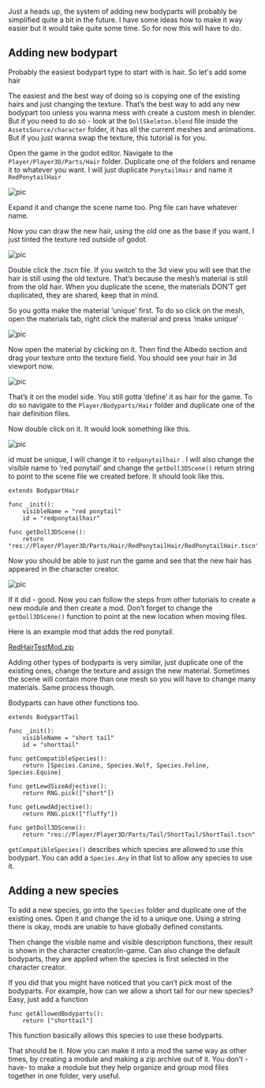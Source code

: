 Just a heads up, the system of adding new bodyparts will probably be simplified quite a bit in the future. I have some ideas how to make it way easier but it would take quite some time. So for now this will have to do.

## Adding new bodypart
Probably the easiest bodypart type to start with is hair. So let's add some hair

The easiest and the best way of doing so is copying one of the existing hairs and just changing the texture. That’s the best way to add any new bodypart too unless you wanna mess with create a custom mesh in blender. But if you need to do so - look at the `DollSkeleton.blend` file inside the `AssetsSource/character` folder, it has all the current meshes and animations. But if you just wanna swap the texture, this tutorial is for you.

Open the game in the godot editor. Navigate to the `Player/Player3D/Parts/Hair` folder. Duplicate one of the folders and rename it to whatever you want. I will just duplicate `PonytailHair` and name it `RedPonytailHair`

![pic](https://user-images.githubusercontent.com/14040378/190865371-a64c5388-55dd-4f4b-a666-b133bbebeef4.png)

Expand it and change the scene name too. Png file can have whatever name.

Now you can draw the new hair, using the old one as the base if you want. I just tinted the texture red outside of godot.

![pic](https://user-images.githubusercontent.com/14040378/190865500-0ba2d2c7-3e7c-4479-93bb-3c8787b8980e.png)

Double click the .tscn file. If you switch to the 3d view you will see that the hair is still using the old texture. That’s because the mesh’s material is still from the old hair. When you duplicate the scene, the materials DON’T get duplicated, they are shared, keep that in mind.

So you gotta make the material ‘unique’ first. To do so click on the mesh, open the materials tab, right click the material and press ‘make unique’

![pic](https://user-images.githubusercontent.com/14040378/190865718-ab231cea-987c-4c16-8b8b-57cee41b32b2.png)

Now open the material by clicking on it. Then find the Albedo section and drag your texture onto the texture field. You should see your hair in 3d viewport now.

![pic](https://user-images.githubusercontent.com/14040378/190865931-7dce58c2-ba27-42c7-8aaa-1f27c6a8cbef.png)

That’s it on the model side. You still gotta ‘define’ it as hair for the game. To do so navigate to the `Player/Bodyparts/Hair` folder and duplicate one of the hair definition files.

Now double click on it. It would look something like this.

![pic](https://user-images.githubusercontent.com/14040378/190866015-aeba4627-50e7-4e4d-ba70-7186031fbcc5.png)

id must be unique, I will change it to `redponytailhair` . I will also change the visible name to ‘red ponytail’ and change the `getDoll3DScene()` return string to point to the scene file we created before. It should look like this.

```gdscript
extends BodypartHair

func _init():
	visibleName = "red ponytail"
	id = "redponytailhair"

func getDoll3DScene():
	return "res://Player/Player3D/Parts/Hair/RedPonytailHair/RedPonytailHair.tscn"

```

Now you should be able to just run the game and see that the new hair has appeared in the character creator.

![pic](https://user-images.githubusercontent.com/14040378/190866131-6d64f3bd-869e-41db-a5e3-751abbe8a455.png)

If it did - good. Now you can follow the steps from other tutorials to create a new module and then create a mod. Don’t forget to change the `getDoll3DScene()` function to point at the new location when moving files.

Here is an example mod that adds the red ponytail.

[RedHairTestMod.zip](https://github.com/Alexofp/BDCC/files/9592132/RedHairTestMod.zip)

Adding other types of bodyparts is very similar, just duplicate one of the existing ones, change the texture and assign the new material. Sometimes the scene will contain more than one mesh so you will have to change many materials. Same process though.

Bodyparts can have other functions too.

```gdscript
extends BodypartTail

func _init():
	visibleName = "short tail"
	id = "shorttail"

func getCompatibleSpecies():
	return [Species.Canine, Species.Wolf, Species.Feline, Species.Equine]

func getLewdSizeAdjective():
	return RNG.pick(["short"])

func getLewdAdjective():
	return RNG.pick(["fluffy"])

func getDoll3DScene():
	return "res://Player/Player3D/Parts/Tail/ShortTail/ShortTail.tscn"

```

`getCompatibleSpecies()` describes which species are allowed to use this bodypart. You can add a `Species.Any` in that list to allow any species to use it.

## Adding a new species

To add a new species, go into the `Species` folder and duplicate one of the existing ones. Open it and change the id to a unique one. Using a string there is okay, mods are unable to have globally defined constants.

Then change the visible name and visible description functions, their result is shown in the character creator/in-game. Can also change the default bodyparts, they are applied when the species is first selected in the character creator.

If you did that you might have noticed that you can’t pick most of the bodyparts. For example, how can we allow a short tail for our new species? Easy, just add a function

```gdscript
func getAllowedBodyparts():
	return ["shorttail"]
```

This function basically allows this species to use these bodyparts.

That should be it. Now you can make it into a mod the same way as other times, by creating a module and making a zip archive out of it. You don’t -have- to make a module but they help organize and group mod files together in one folder, very useful.
